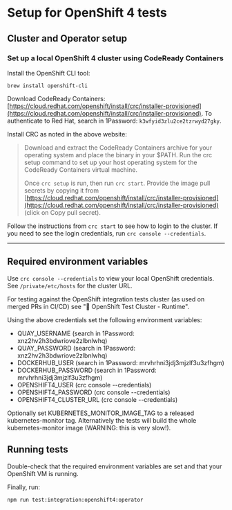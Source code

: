 # Setup for OpenShift 4 tests #

## Cluster and Operator setup ##

### Set up a local OpenShift 4 cluster using CodeReady Containers ###

Install the OpenShift CLI tool:

```shell
brew install openshift-cli
```

Download CodeReady Containers: [https://cloud.redhat.com/openshift/install/crc/installer-provisioned](https://cloud.redhat.com/openshift/install/crc/installer-provisioned). To authenticate to Red Hat, search in 1Password: `k3wfyid3zlu2ce2tzrwyd27gky`.

Install CRC as noted in the above website:

> Download and extract the CodeReady Containers archive for your operating system and place the binary in your $PATH. Run the crc setup command to set up your host operating system for the CodeReady Containers virtual machine.
>
> Once `crc setup` is run, then run `crc start`. Provide the image pull secrets by copying it from [https://cloud.redhat.com/openshift/install/crc/installer-provisioned](https://cloud.redhat.com/openshift/install/crc/installer-provisioned) (click on Copy pull secret).

Follow the instructions from `crc start` to see how to login to the cluster. If you need to see the login credentials, run `crc console --credentials`.

---

## Required environment variables ##

Use `crc console --credentials` to view your local OpenShift credentials.
See `/private/etc/hosts` for the cluster URL.

For testing against the OpenShift integration tests cluster (as used on merged PRs in CI/CD) see ":key: OpenShift Test Cluster - Runtime".

Using the above credentials set the following environment variables:

- QUAY_USERNAME (search in 1Password: xnz2hv2h3bdwriove2zlbnlwhq)
- QUAY_PASSWORD (search in 1Password: xnz2hv2h3bdwriove2zlbnlwhq)
- DOCKERHUB_USER (search in 1Password: mrvhrhni3jdj3mjzlf3u3zfhgm)
- DOCKERHUB_PASSWORD (search in 1Password: mrvhrhni3jdj3mjzlf3u3zfhgm)
- OPENSHIFT4_USER (crc console --credentials)
- OPENSHIFT4_PASSWORD (crc console --credentials)
- OPENSHIFT4_CLUSTER_URL (crc console --credentials)

Optionally set KUBERNETES_MONITOR_IMAGE_TAG to a released kubernetes-monitor tag. Alternatively the tests will build the whole kubernetes-monitor image (WARNING: this is very slow!).

## Running tests ##

Double-check that the required environment variables are set and that your OpenShift VM is running.

Finally, run:

```shell
npm run test:integration:openshift4:operator
```
